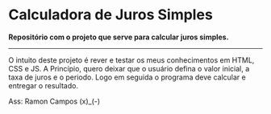 # Calculadora de Juros Simples

 **Repositório com o projeto que serve para calcular juros simples.**

 ---

 O intuito deste projeto é rever e testar os meus conhecimentos em HTML, CSS e JS.
 A Princípio, quero deixar que o usuário defina o valor inicial, a taxa de juros e o periodo. Logo em seguida o programa deve calcular e entregar o resultado.

 Ass: Ramon Campos (x)_(-)
